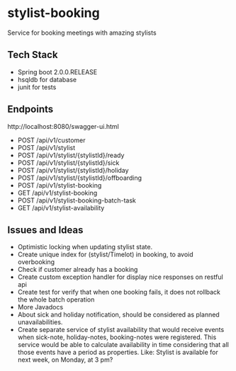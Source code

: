 # stylist-booking
Service for booking meetings with amazing stylists

## Tech Stack
* Spring boot 2.0.0.RELEASE
* hsqldb for database
* junit for tests

## Endpoints
http://localhost:8080/swagger-ui.html

* POST /api/v1/customer
* POST /api/v1/stylist
* POST /api/v1/stylist/{stylistId}/ready
* POST /api/v1/stylist/{stylistId}/sick
* POST /api/v1/stylist/{stylistId}/holiday
* POST /api/v1/stylist/{stylistId}/offboarding
* POST /api/v1/stylist-booking
* GET /api/v1/stylist-booking
* POST /api/v1/stylist-booking-batch-task
* GET /api/v1/stylist-availability



## Issues and Ideas
* Optimistic locking when updating stylist state.
* Create unique index for (stylist/Timelot) in booking, to avoid overbooking
* Check if customer already has a booking
* Create custom exception handler for display nice responses on restful api
* Create test for verify that when one booking fails, it does not rollback the whole batch operation 
* More Javadocs
* About sick and holiday notification, should be considered as planned unavailabilities.
* Create separate service of stylist availability that would receive events when sick-note, holiday-notes, booking-notes were registered. This service would be able to calculate availability in time considering that all those events have a period as properties. Like: Stylist is available for next week, on Monday, at 3 pm? 


